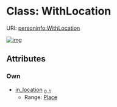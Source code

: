 
# Class: WithLocation



URI: [personinfo:WithLocation](https://w3id.org/linkml/examples/personinfo/WithLocation)


[![img](https://yuml.me/diagram/nofunky;dir:TB/class/[Place]<in_location%200..1-%20[WithLocation],[Place])](https://yuml.me/diagram/nofunky;dir:TB/class/[Place]<in_location%200..1-%20[WithLocation],[Place])

## Attributes


### Own

 * [in_location](in_location.md)  <sub>0..1</sub>
     * Range: [Place](Place.md)
